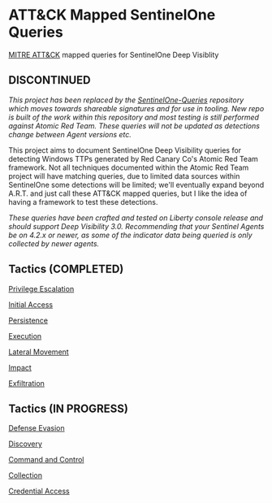 # ATT&amp;CK Mapped SentinelOne Queries
[MITRE ATT&amp;CK](https://attack.mitre.org/) mapped queries for SentinelOne Deep Visiblity

## DISCONTINUED
*This project has been replaced by the [SentinelOne-Queries](https://github.com/keyboardcrunch/sentinelone-queries) repository which moves towards shareable signatures and for use in tooling. New repo is built of the work within this repository and most testing is still performed against Atomic Red Team. These queries will not be updated as detections change between Agent versions etc.*

This project aims to document SentinelOne Deep Visibility queries for detecting Windows TTPs generated by Red Canary Co's Atomic Red Team framework. Not all techniques documented within the Atomic Red Team project will have matching queries, due to limited data sources within SentinelOne some detections will be limited; we'll eventually expand beyond A.R.T. and just call these ATT&CK mapped queries, but I like the idea of having a framework to test these detections. 

*These queries have been crafted and tested on Liberty console release and should support Deep Visibility 3.0. Recommending that your Sentinel Agents be on 4.2.x or newer, as some of the indicator data being queried is only collected by newer agents.*


## Tactics (COMPLETED)
[Privilege Escalation](https://github.com/keyboardcrunch/SentinelOne-ATTACK-Queries/blob/master/Tactics/PrivilegeEscalation.md)

[Initial Access](https://github.com/keyboardcrunch/SentinelOne-ATTACK-Queries/blob/master/Tactics/InitialAccess.md)

[Persistence](https://github.com/keyboardcrunch/SentinelOne-ATTACK-Queries/blob/master/Tactics/Persistence.md)

[Execution](https://github.com/keyboardcrunch/SentinelOne-ATTACK-Queries/blob/master/Tactics/Execution.md)

[Lateral Movement](https://github.com/keyboardcrunch/SentinelOne-ATTACK-Queries/blob/master/Tactics/LateralMovement.md)

[Impact](https://github.com/keyboardcrunch/SentinelOne-ATTACK-Queries/blob/master/Tactics/Impact.md)

[Exfiltration](https://github.com/keyboardcrunch/SentinelOne-ATTACK-Queries/blob/master/Tactics/Exfiltration.md)


## Tactics (IN PROGRESS)

[Defense Evasion](https://github.com/keyboardcrunch/SentinelOne-ATTACK-Queries/blob/master/Tactics/DefenseEvasion.md)

[Discovery](https://github.com/keyboardcrunch/SentinelOne-ATTACK-Queries/blob/master/Tactics/Discovery.md)

[Command and Control](https://github.com/keyboardcrunch/SentinelOne-ATTACK-Queries/blob/master/Tactics/CommandAndControl.md)

[Collection](https://github.com/keyboardcrunch/SentinelOne-ATTACK-Queries/blob/master/Tactics/Collection.md)

[Credential Access](https://github.com/keyboardcrunch/SentinelOne-ATTACK-Queries/blob/master/Tactics/CredentialAccess.md)
